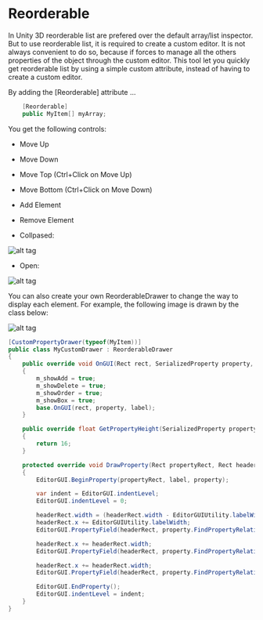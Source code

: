 # Reorderable

In Unity 3D reorderable list are prefered over the default array/list inspector. But to use reorderable list, it is required to create a custom editor. It is not always convenient to do so, because if forces to manage all the others properties of the object through the custom editor. This tool let you quickly get reorderable list by using a simple custom attribute, instead of having to create a custom editor. 

By adding the [Reorderable] attribute ...
```cs
    [Reorderable]
    public MyItem[] myArray;
```

You get the following controls:
 - Move Up
 - Move Down
 - Move Top (Ctrl+Click on Move Up)
 - Move Bottom (Ctrl+Click on Move Down)
 - Add Element 
 - Remove Element 

- Collpased:

![alt tag](https://cloud.githubusercontent.com/assets/13844285/23100441/8cc90d24-f64e-11e6-9041-1619f49a61bf.png)

- Open:

![alt tag](https://cloud.githubusercontent.com/assets/13844285/23100244/25737f14-f64a-11e6-8c43-9717b01ced71.png)

You can also create your own ReorderableDrawer to change the way to display each element. For example, the following image is drawn by the class below:

![alt tag](https://cloud.githubusercontent.com/assets/13844285/23100293/77817832-f64b-11e6-8e69-dd9eb83118ec.png)

```cs
[CustomPropertyDrawer(typeof(MyItem))]
public class MyCustomDrawer : ReorderableDrawer
{
    public override void OnGUI(Rect rect, SerializedProperty property, GUIContent label)
    {
        m_showAdd = true;
        m_showDelete = true;
        m_showOrder = true;
        m_showBox = true;
        base.OnGUI(rect, property, label);
    }

    public override float GetPropertyHeight(SerializedProperty property, GUIContent label)
    {
        return 16;
    }

    protected override void DrawProperty(Rect propertyRect, Rect headerRect, SerializedProperty property, GUIContent label)
    {
        EditorGUI.BeginProperty(propertyRect, label, property);

        var indent = EditorGUI.indentLevel;
        EditorGUI.indentLevel = 0;

        headerRect.width = (headerRect.width - EditorGUIUtility.labelWidth - 20) / 3;
        headerRect.x += EditorGUIUtility.labelWidth;
        EditorGUI.PropertyField(headerRect, property.FindPropertyRelative("m_name"), GUIContent.none);

        headerRect.x += headerRect.width;
        EditorGUI.PropertyField(headerRect, property.FindPropertyRelative("m_value"), GUIContent.none);

        headerRect.x += headerRect.width;
        EditorGUI.PropertyField(headerRect, property.FindPropertyRelative("m_color"), GUIContent.none);

        EditorGUI.EndProperty();
        EditorGUI.indentLevel = indent;
    }
}
```

